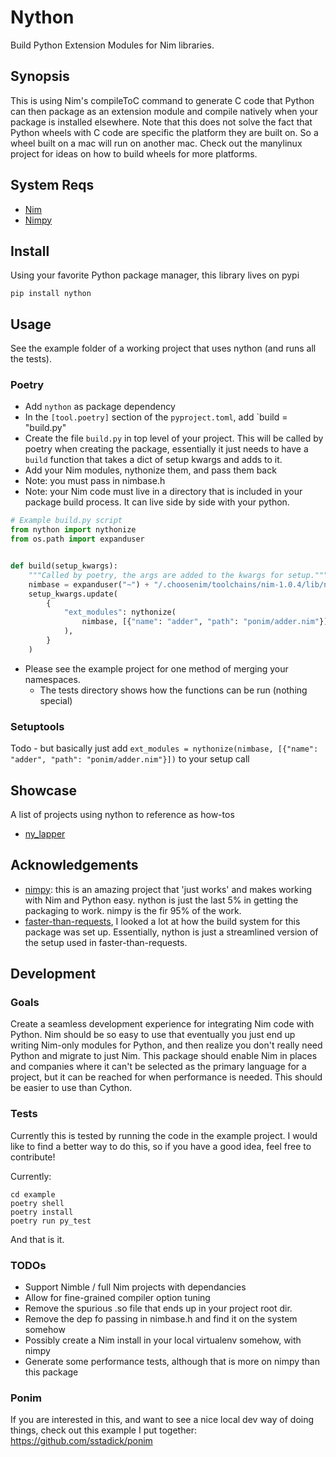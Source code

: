# Nython 

Build Python Extension Modules for Nim libraries.

## Synopsis

This is using Nim's compileToC command to generate C code that Python can
then package as an extension module and compile natively when your package
is installed elsewhere. Note that this does not solve the fact that 
Python wheels with C code are specific the platform they are built on.
So a wheel built on a mac will run on another mac. Check out the
manylinux project for ideas on how to build wheels for more platforms.

## System Reqs

- [Nim](https://nim-lang.org/)
- [Nimpy](https://github.com/yglukhov/nimpy)

## Install

Using your favorite Python package manager, this library lives on pypi

```
pip install nython
```

## Usage

See the example folder of a working project that uses nython (and runs all the tests).

### Poetry

- Add `nython` as package dependency
- In the `[tool.poetry]` section of the `pyproject.toml`, add `build = "build.py"
- Create the file `build.py` in top level of your project. This will be called by poetry when creating the package, essentially it just needs to have a `build` function that takes a dict of setup kwargs and adds to it.
- Add your Nim modules, nythonize them, and pass them back
- Note: you must pass in nimbase.h
- Note: your Nim code must live in a directory that is included in your package build process. It can live side by side with your python.

```python
# Example build.py script
from nython import nythonize
from os.path import expanduser


def build(setup_kwargs):
    """Called by poetry, the args are added to the kwargs for setup."""
    nimbase = expanduser("~") + "/.choosenim/toolchains/nim-1.0.4/lib/nimbase.h"
    setup_kwargs.update(
        {
            "ext_modules": nythonize(
                nimbase, [{"name": "adder", "path": "ponim/adder.nim"}]
            ),
        }
    )
```

- Please see the example project for one method of merging your namespaces.
  - The tests directory shows how the functions can be run (nothing special)

### Setuptools

Todo - but basically just add `ext_modules = nythonize(nimbase, [{"name": "adder", "path": "ponim/adder.nim"}])` to your setup call


## Showcase

A list of projects using nython to reference as how-tos

- [ny_lapper](https://github.com/sstadick/ny_lapper)

## Acknowledgements

- [nimpy](https://github.com/yglukhov/nimpy): this is an amazing project that 'just works' and makes working with Nim and Python easy. nython is just the last 5% in getting the packaging to work. nimpy is the fir 95% of the work.
- [faster-than-requests](https://github.com/juancarlospaco/faster-than-requests), I looked a lot at how the build system for this package was set up. Essentially, nython is just a streamlined version of the setup used in faster-than-requests.

## Development

### Goals

Create a seamless development experience for integrating Nim code with Python. Nim should be so easy to use that eventually you just end up writing Nim-only modules for Python, and then realize you don't really need Python and migrate to just Nim. This package should enable Nim in places and companies where it can't be selected as the primary language for a project, but it can be reached for when performance is needed. This should be easier to use than Cython.

### Tests

Currently this is tested by running the code in the example project. I would like to find a better way to do this, so if you have a good idea, feel free to contribute!

Currently:

```
cd example
poetry shell
poetry install
poetry run py_test
```

And that is it. 

### TODOs

- Support Nimble / full Nim projects with dependancies
- Allow for fine-grained compiler option tuning
- Remove the spurious .so file that ends up in your project root dir.
- Remove the dep fo passing in nimbase.h and find it on the system somehow
- Possibly create a Nim install in your local virtualenv somehow, with nimpy
- Generate some performance tests, although that is more on nimpy than this package


### Ponim

If you are interested in this, and want to see a nice local dev way of doing things, check out this example I put together: https://github.com/sstadick/ponim
